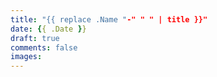 ```yaml
---
title: "{{ replace .Name "-" " " | title }}"
date: {{ .Date }}
draft: true
comments: false
images: 
---
```

